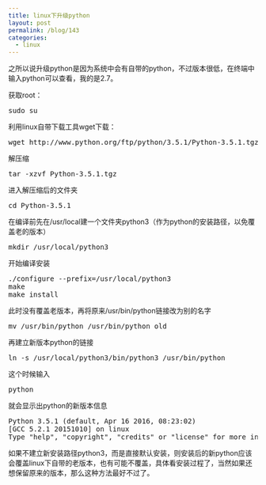 ```yaml
---
title: linux下升级python
layout: post
permalink: /blog/143
categories:
  - linux
---
```

之所以说升级python是因为系统中会有自带的python，不过版本很低，在终端中输入python可以查看，我的是2.7。

获取root：

<pre class="brush: cpp; title: ; notranslate" title="">sudo su</pre>

利用linux自带下载工具wget下载：

<pre class="brush: cpp; title: ; notranslate" title="">wget http://www.python.org/ftp/python/3.5.1/Python-3.5.1.tgz</pre>

解压缩

<pre class="brush: cpp; title: ; notranslate" title="">tar -xzvf Python-3.5.1.tgz</pre>

进入解压缩后的文件夹

<pre class="brush: cpp; title: ; notranslate" title="">cd Python-3.5.1</pre>

在编译前先在/usr/local建一个文件夹python3（作为python的安装路径，以免覆盖老的版本）

<pre class="brush: cpp; title: ; notranslate" title="">mkdir /usr/local/python3</pre>

开始编译安装

<pre class="brush: cpp; title: ; notranslate" title="">./configure --prefix=/usr/local/python3
make
make install</pre>

此时没有覆盖老版本，再将原来/usr/bin/python链接改为别的名字

<pre class="brush: cpp; title: ; notranslate" title="">mv /usr/bin/python /usr/bin/python_old</pre>

再建立新版本python的链接

<pre class="brush: cpp; title: ; notranslate" title="">ln -s /usr/local/python3/bin/python3 /usr/bin/python</pre>

这个时候输入

<pre class="brush: cpp; title: ; notranslate" title="">python</pre>

就会显示出python的新版本信息

<pre class="brush: cpp; title: ; notranslate" title="">Python 3.5.1 (default, Apr 16 2016, 08:23:02) 
[GCC 5.2.1 20151010] on linux
Type "help", "copyright", "credits" or "license" for more information.
</pre>

如果不建立新安装路径python3，而是直接默认安装，则安装后的新python应该会覆盖linux下自带的老版本，也有可能不覆盖，具体看安装过程了，当然如果还想保留原来的版本，那么这种方法最好不过了。